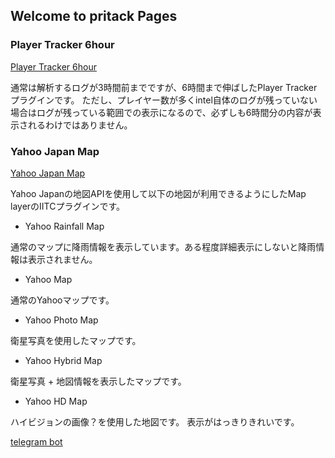 ## Welcome to pritack Pages

### Player Tracker 6hour
[Player Tracker 6hour](https://github.com/pritack/ingress/raw/master/IITC%20Plugin-%20Player%20tracker%206hour.user.js) 

通常は解析するログが3時間前までですが、6時間まで伸ばしたPlayer Trackerプラグインです。
ただし、プレイヤー数が多くintel自体のログが残っていない場合はログが残っている範囲での表示になるので、必ずしも6時間分の内容が表示されるわけではありません。

### Yahoo Japan Map
[Yahoo Japan Map](https://github.com/pritack/ingress/raw/master/basemap-yahoo.user.js)

Yahoo Japanの地図APIを使用して以下の地図が利用できるようにしたMap layerのIITCプラグインです。

* Yahoo Rainfall Map

通常のマップに降雨情報を表示しています。ある程度詳細表示にしないと降雨情報は表示されません。

* Yahoo Map

通常のYahooマップです。

* Yahoo Photo Map

衛星写真を使用したマップです。

* Yahoo Hybrid Map

衛星写真 + 地図情報を表示したマップです。

* Yahoo HD Map

ハイビジョンの画像？を使用した地図です。
表示がはっきりきれいです。

[telegram bot](https://raw.githubusercontent.com/pritack/ingress/master/hellobot.php)
